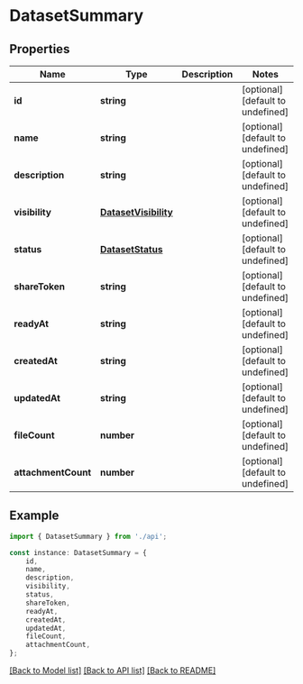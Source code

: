 # DatasetSummary


## Properties

Name | Type | Description | Notes
------------ | ------------- | ------------- | -------------
**id** | **string** |  | [optional] [default to undefined]
**name** | **string** |  | [optional] [default to undefined]
**description** | **string** |  | [optional] [default to undefined]
**visibility** | [**DatasetVisibility**](DatasetVisibility.md) |  | [optional] [default to undefined]
**status** | [**DatasetStatus**](DatasetStatus.md) |  | [optional] [default to undefined]
**shareToken** | **string** |  | [optional] [default to undefined]
**readyAt** | **string** |  | [optional] [default to undefined]
**createdAt** | **string** |  | [optional] [default to undefined]
**updatedAt** | **string** |  | [optional] [default to undefined]
**fileCount** | **number** |  | [optional] [default to undefined]
**attachmentCount** | **number** |  | [optional] [default to undefined]

## Example

```typescript
import { DatasetSummary } from './api';

const instance: DatasetSummary = {
    id,
    name,
    description,
    visibility,
    status,
    shareToken,
    readyAt,
    createdAt,
    updatedAt,
    fileCount,
    attachmentCount,
};
```

[[Back to Model list]](../README.md#documentation-for-models) [[Back to API list]](../README.md#documentation-for-api-endpoints) [[Back to README]](../README.md)
